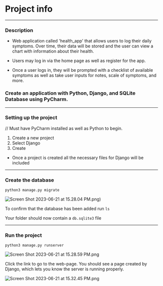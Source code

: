 # Project info

---
### Description
- Web application called 'health_app' that allows users to log
their daily symptoms. Over time, their data will be stored and
the user can view a chart with information about their health.

- Users may log in via the home page as well as register for the app.

- Once a user logs in, they will be prompted with a checklist of available symptoms
as well as take user inputs for notes, scale of
symptoms, and more. 

### Create an application with Python, Django, and SQLite Database using PyCharm.

---

### Setting up the project
// Must have PyCharm installed as well as Python to begin.

1. Create a new project
2. Select Django
3. Create

- Once a project is created all the necessary files 
for Django will be included

---

### Create the database

```python3 manage.py migrate```

![Screen Shot 2023-06-21 at 15.28.04 PM.png](health_app_python%2Fimg%2FScreen%20Shot%202023-06-21%20at%2015.28.04%20PM.png))

To confirm that the database has been added run ```ls```

Your folder should now contain a `db.sqlite3` file

---

### Run the project

`python3 manage.py runserver`

![Screen Shot 2023-06-21 at 15.28.59 PM.png](health_app_python%2Fimg%2FScreen%20Shot%202023-06-21%20at%2015.28.59%20PM.png)

Click the link to go to the web-page.
You should see a page created by Django, which lets you know
the server is running properly.

![Screen Shot 2023-06-21 at 15.32.45 PM.png](health_app_python%2Fimg%2FScreen%20Shot%202023-06-21%20at%2015.32.45%20PM.png)
